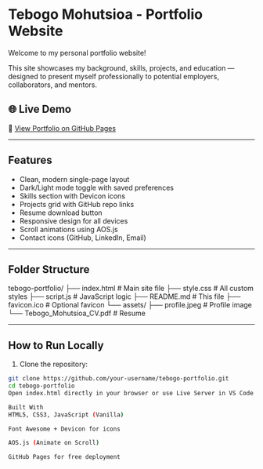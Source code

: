 # Tebogo Mohutsioa - Portfolio Website

Welcome to my personal portfolio website!

This site showcases my background, skills, projects, and education — designed to present myself professionally to potential employers, collaborators, and mentors.

## 🌐 Live Demo

🔗 [View Portfolio on GitHub Pages](https://McD-04.github.io/tebogo-portfolio/)


---

## Features

- Clean, modern single-page layout
- Dark/Light mode toggle with saved preferences
- Skills section with Devicon icons
- Projects grid with GitHub repo links
- Resume download button
- Responsive design for all devices
- Scroll animations using AOS.js
- Contact icons (GitHub, LinkedIn, Email)

---

## Folder Structure
tebogo-portfolio/
├── index.html # Main site file
├── style.css # All custom styles
├── script.js # JavaScript logic
├── README.md # This file
├── favicon.ico # Optional favicon
└── assets/
├── profile.jpeg # Profile image
└── Tebogo_Mohutsioa_CV.pdf # Resume


---

## How to Run Locally

1. Clone the repository:

```bash
git clone https://github.com/your-username/tebogo-portfolio.git
cd tebogo-portfolio
Open index.html directly in your browser or use Live Server in VS Code for hot reload.

Built With
HTML5, CSS3, JavaScript (Vanilla)

Font Awesome + Devicon for icons

AOS.js (Animate on Scroll)

GitHub Pages for free deployment

